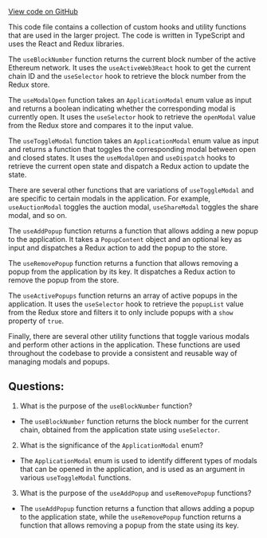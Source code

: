 [View code on GitHub](zoo-labs/zoo/blob/master/core/src/state/application/hooks.ts)

This code file contains a collection of custom hooks and utility functions that are used in the larger project. The code is written in TypeScript and uses the React and Redux libraries. 

The `useBlockNumber` function returns the current block number of the active Ethereum network. It uses the `useActiveWeb3React` hook to get the current chain ID and the `useSelector` hook to retrieve the block number from the Redux store. 

The `useModalOpen` function takes an `ApplicationModal` enum value as input and returns a boolean indicating whether the corresponding modal is currently open. It uses the `useSelector` hook to retrieve the `openModal` value from the Redux store and compares it to the input value. 

The `useToggleModal` function takes an `ApplicationModal` enum value as input and returns a function that toggles the corresponding modal between open and closed states. It uses the `useModalOpen` and `useDispatch` hooks to retrieve the current open state and dispatch a Redux action to update the state. 

There are several other functions that are variations of `useToggleModal` and are specific to certain modals in the application. For example, `useAuctionModal` toggles the auction modal, `useShareModal` toggles the share modal, and so on. 

The `useAddPopup` function returns a function that allows adding a new popup to the application. It takes a `PopupContent` object and an optional key as input and dispatches a Redux action to add the popup to the store. 

The `useRemovePopup` function returns a function that allows removing a popup from the application by its key. It dispatches a Redux action to remove the popup from the store. 

The `useActivePopups` function returns an array of active popups in the application. It uses the `useSelector` hook to retrieve the `popupList` value from the Redux store and filters it to only include popups with a `show` property of `true`. 

Finally, there are several other utility functions that toggle various modals and perform other actions in the application. These functions are used throughout the codebase to provide a consistent and reusable way of managing modals and popups.
## Questions: 
 1. What is the purpose of the `useBlockNumber` function?
- The `useBlockNumber` function returns the block number for the current chain, obtained from the application state using `useSelector`.

2. What is the significance of the `ApplicationModal` enum?
- The `ApplicationModal` enum is used to identify different types of modals that can be opened in the application, and is used as an argument in various `useToggleModal` functions.

3. What is the purpose of the `useAddPopup` and `useRemovePopup` functions?
- The `useAddPopup` function returns a function that allows adding a popup to the application state, while the `useRemovePopup` function returns a function that allows removing a popup from the state using its key.